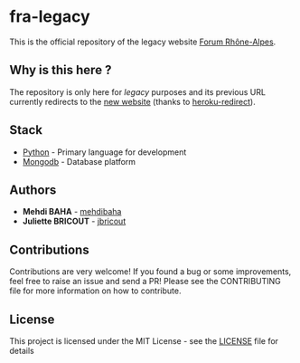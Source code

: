 # fra-legacy

This is the official repository of the legacy website [Forum Rhône-Alpes](http://www.forum-rhone-alpes.com).

## Why is this here ?

The repository is only here for *legacy* purposes and its previous URL currently redirects to the [new website](https://www.forumorg.org) (thanks to [heroku-redirect](https://github.com/ForumOrganisation/heroku-redirect)).

## Stack

* [Python](https://www.python.org/) - Primary language for development
* [Mongodb](https://www.mongodb.com/) - Database platform

## Authors

* **Mehdi BAHA** - [mehdibaha](https://github.com/mehdibaha)
* **Juliette BRICOUT** - [jbricout](https://github.com/jbricout)

## Contributions

Contributions are very welcome! If you found a bug or some improvements, feel free to raise an issue and send a PR! Please see the CONTRIBUTING file for more information on how to contribute.

## License

This project is licensed under the MIT License - see the [LICENSE](LICENSE) file for details
